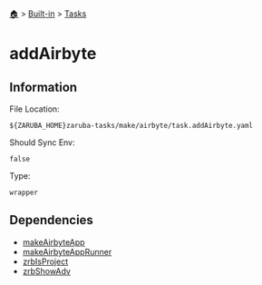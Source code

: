 <!--startTocHeader-->
[🏠](../../README.md) > [Built-in](../README.md) > [Tasks](README.md)
# addAirbyte
<!--endTocHeader-->


## Information

File Location:

    ${ZARUBA_HOME}zaruba-tasks/make/airbyte/task.addAirbyte.yaml

Should Sync Env:

    false

Type:

    wrapper


## Dependencies

- [makeAirbyteApp](make-airbyte-app.md)
- [makeAirbyteAppRunner](make-airbyte-app-runner.md)
- [zrbIsProject](zrb-is-project.md)
- [zrbShowAdv](zrb-show-adv.md)



<!--startTocSubtopic-->
<!--endTocSubtopic-->